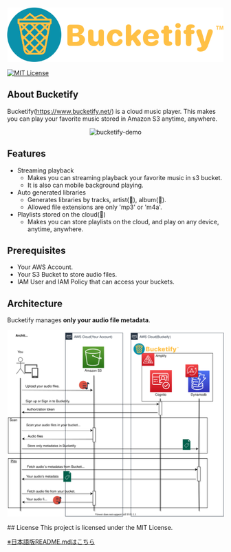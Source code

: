 <div align="center">

![bucketify-logo](src/images/bucketify_logo.png)  
</div>

[![MIT License](http://img.shields.io/badge/license-MIT-blue.svg?style=flat)](LICENSE)
## About Bucketify
Bucketify(https://www.bucketify.net/) is a cloud music player.
This makes you can play your favorite music stored in Amazon S3 anytime, anywhere.
<div align="center">

![bucketify-demo](src/images/bucketify_demo_pc.gif)  
</div>


## Features
- Streaming playback
  - Makes you can streaming playback your favorite music in s3 bucket. 
  - It is also can mobile background playing.
- Auto generated libraries
  - Generates libraries by tracks, artist(🚧), album(🚧).
  - Allowed file extensions are only 'mp3' or 'm4a'.
- Playlists stored on the cloud(🚧)
  - Makes you can store playlists on the cloud, and play on any device, anytime, anywhere.

## Prerequisites
- Your AWS Account.
- Your S3 Bucket to store audio files.
- IAM User and IAM Policy that can access your buckets.

## Architecture
Bucketify manages **only your audio file metadata**.
<div align="center">
  
![bucketify-how-it-work](src/images/architecture.drawio.svg)  
</div>
## License
This project is licensed under the MIT License.

[※日本語版README.mdはこちら](doc/../docs/README-ja.md)